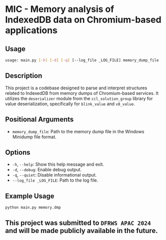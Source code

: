 # MIC - Memory analysis of IndexedDB data on Chromium-based applications

## Usage

```bash
usage: main.py [-h] [-d] [-q] [--log_file _LOG_FILE] memory_dump_file
```

## Description

This project is a codebase designed to parse and interpret structures related to IndexedDB from memory dumps of Chromium-based services. It utilizes the `deserializer` module from the `ccl_solution_group` library for value deserialization, specifically for `blink_value` and `v8_value`.

## Positional Arguments

- `memory_dump_file`: Path to the memory dump file in the Windows Minidump file format.

## Options

- `-h`, `--help`: Show this help message and exit.
- `-d`, `--debug`: Enable debug output.
- `-q`, `--quiet`: Disable informational output.
- `--log_file _LOG_FILE`: Path to the log file.

## Example Usage

```bash
python main.py memory.dmp 
```

## This project was submitted to `DFRWS APAC 2024` and will be made publicly available in the future.